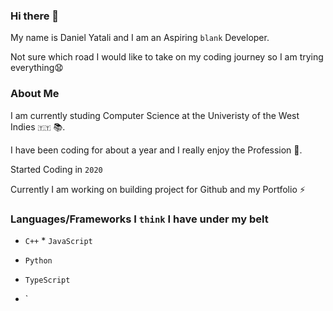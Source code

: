 ### Hi there 👋

My name is Daniel Yatali and I am an Aspiring `blank` Developer.

Not sure which road I would like to take on my coding journey so I am trying everything😧

### About Me
I am currently studing Computer Science at the Univeristy of the West Indies `🇹🇹` 📚.

I have been coding for about a year and I really enjoy the Profession 🌱.

Started Coding in `2020`

Currently I am working on building project for Github and my Portfolio ⚡

### Languages/Frameworks I `think` I have under my belt
* `C++`  * `JavaScript`

* `Python`
* `TypeScript`
* `




<!--
**DanielYatali/DanielYatali** is a ✨ _special_ ✨ repository because its `README.md` (this file) appears on your GitHub profile.

Here are some ideas to get you started:

- 🔭 I’m currently working on ...
- 🌱 I’m currently learning ...
- 👯 I’m looking to collaborate on ...
- 🤔 I’m looking for help with ...
- 💬 Ask me about ...
- 📫 How to reach me: ...
- 😄 Pronouns: ...
- ⚡ Fun fact: ...
-->
